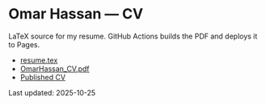 # Omar Hassan — CV

LaTeX source for my resume. GitHub Actions builds the PDF and deploys it to Pages.

- [resume.tex](resume.tex)
- [OmarHassan_CV.pdf](OmarHassan_CV.pdf)
- [Published CV](https://omar-a-hassan.github.io/resume/)

Last updated: 2025-10-25
